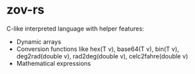 # zov-rs

C-like interpreted language with helper features:
 - Dynamic arrays
 - Conversion functions like hex(T v), base64(T v), bin(T v), deg2rad(double v), rad2deg(double v), celc2fahre(double v)
 - Mathematical expressions
